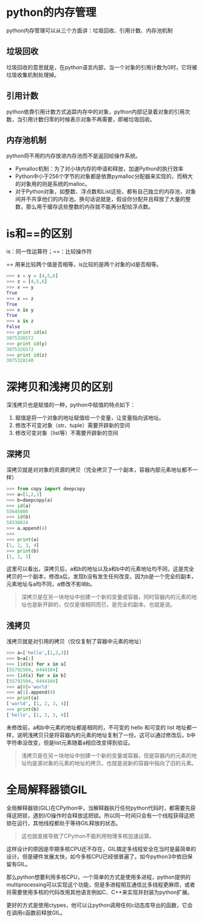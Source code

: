 # python的内存管理

python内存管理可以从三个方面讲：垃圾回收、引用计数、内存池机制



## 垃圾回收

垃圾回收的意思就是，在python语言内部，当一个对象的引用计数为0时，它将被垃圾收集机制处理掉。



## 引用计数

python依靠引用计数方式追踪内存中的对象，python内部记录着对象的引用次数，当引用计数归零的时候表示对象不再需要，即被垃圾回收。



## 内存池机制

python将不用的内存放进内存池而不是返回给操作系统。

- Pymalloc机制：为了对小块内存的申请和释放，加速Python的执行效率
- Python中小于256个字节的对象都是依靠pymalloc分配器来实现的，而稍大的对象用的则是系统的malloc。
- 对于Python对象，如整数、浮点数和List这些，都有自己独立的内存池，对象间并不共享他们的内存池。换句话说就是，假设你分配并且释放了大量的整数，那么用于缓存这些整数的内存就不能再分配给浮点数。



# is和==的区别

is：同一性运算符；==：比较操作符



== 用来比较两个值是否相等，is比较的是两个对象的id是否相等。

```python
>>> x = y = [4,5,6]
>>> z = [4,5,6]
>>> x == y
True
>>> x == z
True
>>> x is y
True
>>> x is z
False
>>> print id(x)
3075326572
>>> print id(y)
3075326572
>>> print id(z)
3075328140
```





# 深拷贝和浅拷贝的区别

深浅拷贝也是赋值的一种，python中赋值的特点如下：

1. 赋值是将一个对象的地址赋值给一个变量，让变量指向该地址。
2. 修改不可变对象（str、tuple）需要开辟新的空间
3. 修改可变对象（list等）不需要开辟新的空间



## 深拷贝

深拷贝就是对对象的资源的拷贝（完全拷贝了一个副本，容器内部元素地址都不一样）

```python
>>> from copy import deepcopy
>>> a=[1,2,3]
>>> b=deepcopy(a)
>>> id(a)
55645000
>>> id(b)
58338824
>>> a.append(4)
>>> 
>>> print(a)
[1, 2, 3, 4]
>>> print(b)
[1, 2, 3]
```

这里可以看出，深拷贝后，a和b的地址以及a和b中的元素地址均不同，这是完全拷贝的一个副本，修改a后，发现b没有发生任何改变，因为b是一个完全的副本，元素地址与a均不同，a修改不影响b。

> 深拷贝是在另一块地址中创建一个新的变量或容器，同时容器内的元素的地址也是新开辟的，仅仅是值相同而已，是完全的副本。也就是说。



## 浅拷贝

浅拷贝就是对引用的拷贝（仅仅复制了容器中元素的地址）

```python
>>> a=['hello',[1,2,3]]
>>> b=a[:]
>>> [id(x) for x in a]
[55792504, 6444104]
>>> [id(x) for x in b]
[55792504, 6444104]
>>> a[0]='world'
>>> a[1].append(4)
>>> print(a)
['world', [1, 2, 3, 4]]
>>> print(b)
['hello', [1, 2, 3, 4]]
```

未修改前，a和b中元素的地址都是相同的，不可变的 hello 和可变的 list 地址都一样，说明浅拷贝只是将容器内的元素的地址复制了一份。这可以通过修改后，b中字符串没改变，但是list元素随着a相应改变得到验证。

> 浅拷贝是在另一块地址中创建一个新的变量或容器，但是容器内的元素的地址均是源对象的元素的地址的拷贝。也就是说新的容器中指向了旧的元素。





# 全局解释器锁GIL

全局解释器锁(GIL)在CPython中，当解释器执行任何python代码时，都需要先获得这把锁，遇到I/O操作时会释放这把锁。所以同一时间只会有一个线程获得这把锁在运行，其他线程都处于等待GIL释放的状态。

> 这也就直接导致了CPython不能利用物理多核加速运算。



这样设计的原因是早期多核CPU还不存在，GIL搞定多线程安全在当时是最简单的设计。但是硬件发展太快，如今多核CPU已经很普遍了。如今python3中依旧保留有GIL。



那么python想要利用多核CPU，一个简单的方式是使用多进程，python提供的multiprocessing可以实现这个功能，但是多进程相互通信比多线程更麻烦，或者将需要使用多核的代码改用其他语言例如C、C++来实现并封装为python扩展。



更好的方式是使用ctypes，他可以让python调用任何c动态库导出的函数，它会在调用c函数前释放GIL。